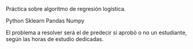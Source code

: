 Práctica sobre algoritmo de regresión logística.

Python
Sklearn
Pandas
Numpy

El problema a resolver será el de predecir si aprobó o no un estudiante, según las horas de estudio dedicadas.

